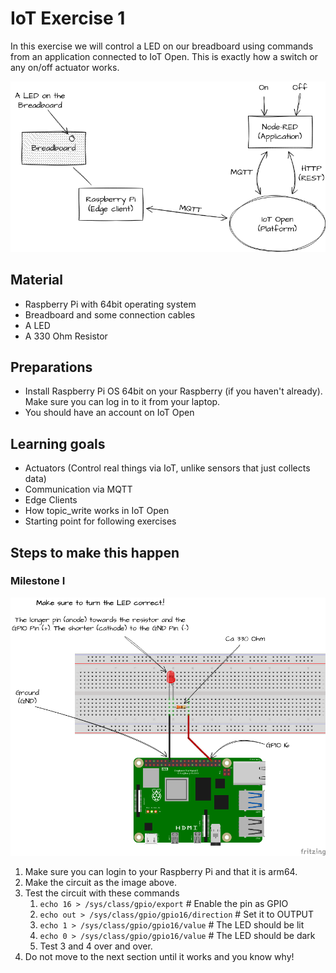 # IoT Exercise 1

In this exercise we will control a LED on our breadboard using commands from an
application connected to IoT Open. This is exactly how a switch or any on/off
actuator works.

![Overview of the goal for this exercise](../images/exercise-1-overview.png)

## Material

- Raspberry Pi with 64bit operating system
- Breadboard and some connection cables
- A LED
- A 330 Ohm Resistor

## Preparations

- Install Raspberry Pi OS 64bit on your Raspberry (if you haven't already). Make
  sure you can log in to it from your laptop.
- You should have an account on IoT Open

## Learning goals

- Actuators (Control real things via IoT, unlike sensors that just collects data)
- Communication via MQTT
- Edge Clients
- How topic\_write works in IoT Open
- Starting point for following exercises

## Steps to make this happen


### Milestone I

![The circuit](../images/exercise-1-circuit.png)

1. Make sure you can login to your Raspberry Pi and that it is arm64.
1. Make the circuit as the image above.
1. Test the circuit with these commands
   1. `echo 16 > /sys/class/gpio/export` # Enable the pin as GPIO
   1. `echo out > /sys/class/gpio/gpio16/direction` # Set it to OUTPUT
   1. `echo 1 > /sys/class/gpio/gpio16/value` # The LED should be lit
   1. `echo 0 > /sys/class/gpio/gpio16/value` # The LED should be dark
   1. Test 3 and 4 over and over.
1. Do not move to the next section until it works and you know why!
